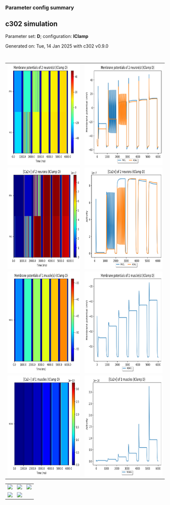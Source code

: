 ### Parameter config summary 
<h2>c302 simulation</h2>
<p>Parameter set: <b>D</b>; configuration: <b>IClamp</b></p>
<p>Generated on: Tue, 14 Jan 2025 with c302 v0.9.0</p><br/>
<table>

<tr>
  <td><a href="images/neurons_D_IClamp.png"><img alt=" " src="images/neurons_D_IClamp.png" height="320"/></a></td>
  <td><a href="images/traces_neuron_IClamp_D.png"><img alt=" " src="images/traces_neuron_IClamp_D.png" height="320"/></a></td>
</tr>

<tr>
  <td><a href="images/neuron_activity_D_IClamp.png"><img alt=" " src="images/neuron_activity_D_IClamp.png" height="320"/></a></td>
  <td><a href="images/traces_neuron_activity_IClamp_D.png"><img alt=" " src="images/traces_neuron_activity_IClamp_D.png" height="320"/></a></td>
</tr>

<tr>
  <td><a href="images/muscles_D_IClamp.png"><img alt=" " src="images/muscles_D_IClamp.png" height="320"/></a></td>
  <td><a href="images/traces_muscles_IClamp_D.png"><img alt=" " src="images/traces_muscles_IClamp_D.png" height="320"/></a></td>
</tr>

<tr>
  <td><a href="images/muscle_activity_D_IClamp.png"><img alt=" " src="images/muscle_activity_D_IClamp.png" height="320"/></a></td>
  <td><a href="images/traces_muscles_activity_IClamp_D.png"><img alt=" " src="images/traces_muscles_activity_IClamp_D.png" height="320"/></a></td>
</tr>
</table>
<table>

<tr><td><a href="images/c302_D_IClamp_exc_to_neurons.png"><img alt=" " src="images/c302_D_IClamp_exc_to_neurons.png" height="320"/></a></td>

  <td><a href="images/c302_D_IClamp_inh_to_neurons.png"><img alt=" " src="images/c302_D_IClamp_inh_to_neurons.png" height="320"/></a></td>

  <td><a href="images/c302_D_IClamp_elec_neurons_neurons.png"><img alt=" " src="images/c302_D_IClamp_elec_neurons_neurons.png" height="320"/></a></td></tr>

<tr><td><a href="images/c302_D_IClamp_exc_to_muscles.png"><img alt=" " src="images/c302_D_IClamp_exc_to_muscles.png" height="320"/></a></td>

  <td><a href="images/c302_D_IClamp_inh_to_muscles.png"><img alt=" " src="images/c302_D_IClamp_inh_to_muscles.png" height="320"/></a></td></tr>
</table>
